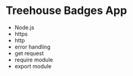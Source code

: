 # Treehouse Badges App

- Node.js
- https
- http
- error handling
- get request
- require module
- export module
